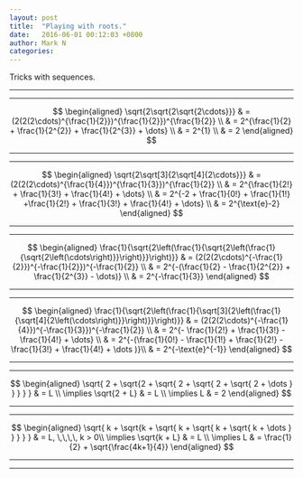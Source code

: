 ```yaml
---
layout: post
title:  "Playing with roots."
date:   2016-06-01 00:12:03 +0800
author: Mark N
categories:
---
```

Tricks with sequences.

<hr>
<hr>
<center>
	$$
	\begin{aligned}
		\sqrt{2\sqrt{2\sqrt{2\cdots}}}
		& = (2(2(2\cdots)^{\frac{1}{2}})^{\frac{1}{2}})^{\frac{1}{2}} \\
		& = 2^{\frac{1}{2} + \frac{1}{2^{2}} + \frac{1}{2^{3}} + \dots} \\
		& = 2^{1} \\
		& = 2
	\end{aligned}
	$$	
</center>
<hr>
<hr>
<center>
	$$
	\begin{aligned}
		\sqrt{2\sqrt[3]{2\sqrt[4]{2\cdots}}}
		& = (2(2(2\cdots)^{\frac{1}{4}})^{\frac{1}{3}})^{\frac{1}{2}} \\
		& = 2^{\frac{1}{2!} + \frac{1}{3!} + \frac{1}{4!} + \dots} \\
		& = 2^{-2 + \frac{1}{0!} + \frac{1}{1!} +\frac{1}{2!} + \frac{1}{3!} + \frac{1}{4!} + \dots} \\
		& = 2^{\text{e}-2}
	\end{aligned}
	$$
</center>
<hr>
<hr>
<center>
	$$
	\begin{aligned}
		\frac{1}{\sqrt{2\left(\frac{1}{\sqrt{2\left(\frac{1}{\sqrt{2\left(\cdots\right)}}\right)}}\right)}}
		& = (2(2(2\cdots)^{-\frac{1}{2}})^{-\frac{1}{2}})^{-\frac{1}{2}} \\
		& = 2^{-(\frac{1}{2} - \frac{1}{2^{2}} + \frac{1}{2^{3}} - \dots)} \\
		& = 2^{-\frac{1}{3}}
	\end{aligned}
	$$
</center>
<hr>
<hr>
<center>
	$$
	\begin{aligned}
	\frac{1}{\sqrt{2\left(\frac{1}{\sqrt[3]{2\left(\frac{1}{\sqrt[4]{2\left(\cdots\right)}}\right)}}\right)}}
	& = (2(2(2\cdots)^{-\frac{1}{4}})^{-\frac{1}{3}})^{-\frac{1}{2}} \\
	& = 2^{- \frac{1}{2!} + \frac{1}{3!} - \frac{1}{4!} + \dots} \\
	& = 2^{-(\frac{1}{0!} - \frac{1}{1!} + \frac{1}{2!} - \frac{1}{3!} + \frac{1}{4!} + \dots )}\\
	& = 2^{-\text{e}^{-1}}
	\end{aligned}
	$$
</center>
<hr>
<hr>
<center>
	$$ 
	\begin{aligned}
	\sqrt{ 2 + \sqrt{2 + \sqrt{ 2 + \sqrt{ 2 + \sqrt{ 2 + \dots } } } } } & = L \\
	\implies \sqrt{2 + L} & = L \\
	\implies L & = 2 
	\end{aligned}
	$$
</center>
<hr>
<hr>
<center>
	$$ 
	\begin{aligned}
	\sqrt{ k + \sqrt{k + \sqrt{ k + \sqrt{ k + \sqrt{ k + \dots } } } } } & = L, \,\,\,\, k > 0\\
	\implies \sqrt{k + L} & = L \\
	\implies L & = \frac{1}{2} + \sqrt{\frac{4k+1}{4}}
	\end{aligned}
	$$
</center>
<hr>
<hr>